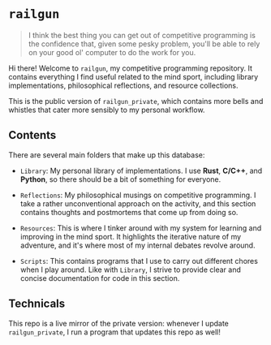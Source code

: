 # `railgun`

>
> I think the best thing you can get out of competitive programming is the confidence that, given some pesky problem, you'll be able to rely on your good ol' computer to do the work for you.
>

Hi there! Welcome to `railgun`, my competitive programming repository. It contains everything I find useful related to the mind sport, including library implementations, philosophical reflections, and resource collections.

This is the public version of `railgun_private`, which contains more bells and whistles that cater more sensibly to my personal workflow.

## Contents

There are several main folders that make up this database:

- `Library`: My personal library of implementations. I use __Rust__, __C/C++__, and __Python__, so there should be a bit of something for everyone.

- `Reflections`: My philosophical musings on competitive programming. I take a rather unconventional approach on the activity, and this section contains thoughts and postmortems that come up from doing so.

- `Resources`: This is where I tinker around with my system for learning and improving in the mind sport. It highlights the iterative nature of my adventure, and it's where most of my internal debates revolve around.

- `Scripts`: This contains programs that I use to carry out different chores when I play around. Like with `Library`, I strive to provide clear and concise documentation for code in this section.

## Technicals

This repo is a live mirror of the private version: whenever I update `railgun_private`, I run a program that updates this repo as well!